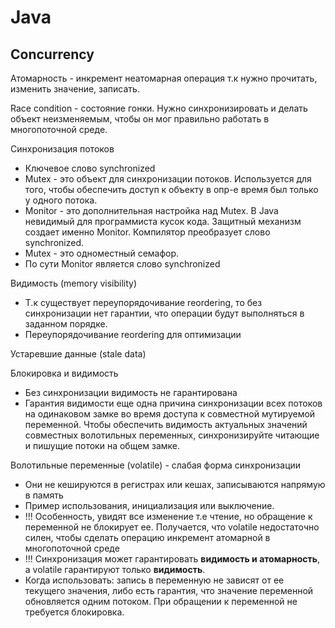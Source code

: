 # Java

## Concurrency
Атомарность - инкремент неатомарная операция т.к нужно прочитать, изменить значение, записать.

Race condition - состояние гонки. Нужно синхронизировать и делать объект неизменяемым, чтобы он мог правильно работать в многопоточной среде. 

Синхронизация потоков
- Ключевое слово synchronized
- Mutex - это объект для синхронизации потоков. Используется для того, чтобы обеспечить доступ к объекту в опр-е время был только у одного потока.
- Monitor - это дополнительная настройка над Мutex. В Java невидимый для программиста кусок кода. Защитный механизм создает именно Monitor. Компилятор преобразует слово synchronized.
- Mutex - это одноместный семафор.
- По сути Monitor является слово synchronized

Видимость (memory visibility)
- Т.к существует переупорядочивание reordering, то без синхронизации нет гарантии, что операции будут выполняться в заданном порядке.
- Переупорядочивание reordering для оптимизации

Устаревшие данные (stale data)

Блокировка и видимость 
- Без синхронизации видимость не гарантирована
- Гарантия видимости еще одна причина синхронизации всех потоков на одинаковом замке во время доступа к совместной мутируемой переменной. Чтобы обеспечить видимость актуальных значений совместных волотильных переменных, синхронизируйте читающие и пишущие потоки на общем замке.

Волотильные переменные (volatile) - слабая форма синхронизации
- Они не кешируются в регистрах или кешах, записываются напрямую в память
- Пример использования, инициализация или выключение.
- !!! Особенность, увидят все изменение т.е чтение, но обращение к переменной не блокирует ее. Получается, что volatile недостаточно силен, чтобы сделать операцию инкремент атомарной в многопоточной среде
- !!! Синхронизация может гарантировать <b>видимость и атомарность</b>, а volatile гарантируют только <b>видимость</b>.
- Когда использовать: запись в переменную не зависят от ее текущего значения, либо есть гарантия, что значение переменной обновляется одним потоком. При обращении к переменной не требуется блокировка.